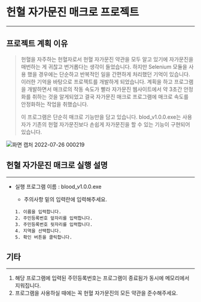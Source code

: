 # 헌혈 자가문진 매크로 프로젝트

------------

## 프로젝트 계획 이유
> 헌혈을 자주하는 헌혈자로서 헌혈 자가문진 약관을 모두 알고 있기에 자가문진을 매번하는 게 귀찮고 번거롭다는 생각이 들었습니다. 하지만 Selenium 모듈을 사용 했을 경우에는 단순하고 반복적인 일을 간편하게 처리했던 기억이 있습니다. 이러한 기억을 바탕으로 프로젝트를 개발하게 되었습니다. 계획을 하고 프로그램을 개발하면서 매크로의 작동 속도가 빨라 자가문진 웹사이트에서 약 3초간 안정화를 취하는 것을 알게되었고 결국 자가문진 매크로 프로그램에 매크로 속도를 안정화하는 작업을 취했습니다. 
>
> 이 프로그램은 단순히 매크로 기능만을 담고 있습니다. blod_v1.0.0.exe는 사용자가 기존의 헌혈 자가문진보다 손쉽게 자가문진을 할 수 있는 기능이 구현되어 있습니다.

![화면 캡처 2022-07-26 000219](https://user-images.githubusercontent.com/74406700/180809649-93751fe5-e07a-4b6a-8493-ccf80826f4cb.png)

## 헌혈 자가문진 매크로 실행 설명

------------

+ 실행 프로그램 이름 : blood_v1.0.0.exe

  + 주의사항 밑의 입력란에 입력해주세요.
  ```
  1. 이름을 입력합니다.
  2. 주민등록번호 앞자리를 입력합니다.
  3. 주민등록번호 뒷자리를 입력합니다.
  4. 지역을 선택합니다.
  5. 확인 버튼을 클릭합니다.
  ```
 
## 기타
 
------------
 
1. 해당 프로그램에 입력된 주민등록번호는 프로그램이 종료됨가 동시에 메모리에서 지워집니다.
2. 프로그램을 사용하실 때에는 꼭 헌혈 자가문진의 모든 약관을 준수해주세요.
 
